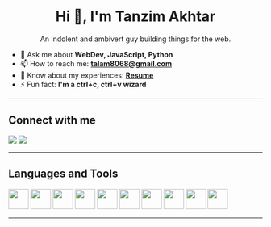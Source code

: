 <!-- Title -->
<h1 align="center">Hi 👋, I'm Tanzim Akhtar</h1>
<p align="center">An indolent and ambivert guy building things for the web.</p>

<!-- Right-side hero image -->


<!-- About -->    
- 💬 Ask me about **WebDev, JavaScript, Python**  
- 📫 How to reach me:  **[talam8068@gmail.com](mailto:talam8068@gmail.com)**
- 📄 Know about my experiences: **[Resume](https://drive.google.com/file/d/1jDcdjUALbrPOO0o91mi7KHdkk_czk4P4/view?usp=drivesdk)** 
- ⚡ Fun fact: **I'm a ctrl+c, ctrl+v wizard**

---

## Connect with me
<a href=linkedin.com/in/tanzim-akhtar-4376631b6> <img src="https://www.flaticon.com/free-icons/linkedin"/></a>
<a href="https://www.instagram.com/akhtartanzim?igsh=ODFnMHAwNTA5bjF3"><img src="https://img.shields.io/badge/Instagram-E4405F?style=for-the-badge&logo=instagram&logoColor=white"/></a>



---

## Languages and Tools
<p>
  <img src="https://cdn.jsdelivr.net/gh/devicons/devicon/icons/html5/html5-original.svg" width="40"/>
  <img src="https://cdn.jsdelivr.net/gh/devicons/devicon/icons/css3/css3-original.svg" width="40"/>
  <img src="https://cdn.jsdelivr.net/gh/devicons/devicon/icons/javascript/javascript-original.svg" width="40"/>
  <img src="https://cdn.jsdelivr.net/gh/devicons/devicon/icons/react/react-original.svg" width="40"/>
  <img src="https://cdn.jsdelivr.net/gh/devicons/devicon/icons/nodejs/nodejs-original.svg" width="40"/>
  <img src="https://cdn.jsdelivr.net/gh/devicons/devicon/icons/express/express-original.svg" width="40"/>
  <img src="https://cdn.jsdelivr.net/gh/devicons/devicon/icons/mongodb/mongodb-original.svg" width="40"/>
  <img src="https://cdn.jsdelivr.net/gh/devicons/devicon/icons/python/python-original.svg" width="40"/>
  <img src="https://cdn.jsdelivr.net/gh/devicons/devicon/icons/tensorflow/tensorflow-original.svg" width="40"/>
  <img src="https://cdn.jsdelivr.net/gh/devicons/devicon/icons/git/git-original.svg" width="40"/>
</p>

---


